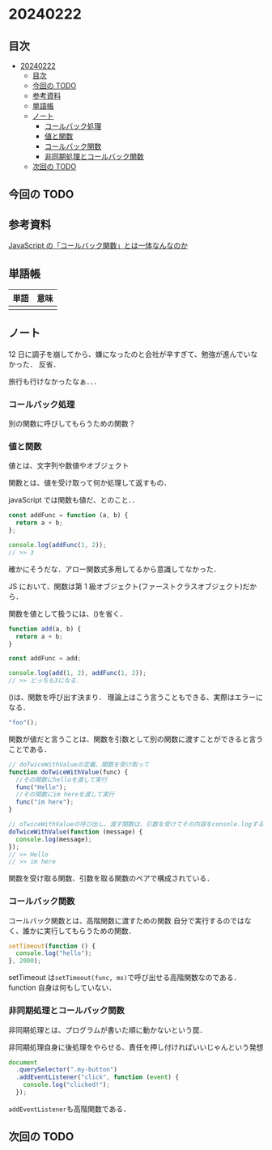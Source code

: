 # 20240222

## 目次

- [20240222](#20240222)
  - [目次](#目次)
  - [今回の TODO](#今回の-todo)
  - [参考資料](#参考資料)
  - [単語帳](#単語帳)
  - [ノート](#ノート)
    - [コールバック処理](#コールバック処理)
    - [値と関数](#値と関数)
    - [コールバック関数](#コールバック関数)
    - [非同期処理とコールバック関数](#非同期処理とコールバック関数)
  - [次回の TODO](#次回の-todo)

## 今回の TODO

## 参考資料

[JavaScript の「コールバック関数」とは一体なんなのか](https://sbfl.net/blog/2019/02/08/javascript-callback-func/)

## 単語帳

| 単語 | 意味 |
| ---- | ---- |
|      |      |

## ノート

12 日に調子を崩してから、嫌になったのと会社が辛すぎて、勉強が進んでいなかった．
反省．

旅行も行けなかったなぁ．．．

### コールバック処理

別の関数に呼びしてもらうための関数？

### 値と関数

値とは、文字列や数値やオブジェクト

関数とは、値を受け取って何か処理して返すもの．

javaScript では関数も値だ、とのこと．．

```js
const addFunc = function (a, b) {
  return a + b;
};

console.log(addFunc(1, 2));
// >> 3
```

確かにそうだな．アロー関数式多用してるから意識してなかった．

JS において、関数は第 1 級オブジェクト(ファーストクラスオブジェクト)だから．

関数を値として扱うには、()を省く．

```js
function add(a, b) {
  return a + b;
}

const addFunc = add;

console.log(add(1, 2), addFunc(1, 2));
// >> どっちも3になる．
```

()は、関数を呼び出す決まり．
理論上はこう言うこともできる、実際はエラーになる．

```js
"foo"();
```

関数が値だと言うことは、関数を引数として別の関数に渡すことができると言うことである．

```js
// doTwiceWithValueの定義、関数を受け取って
function doTwiceWithValue(func) {
  //その関数にhelloを渡して実行
  func("Hello");
  //その関数にim hereを渡して実行
  func("im here");
}

// oTwiceWithValueの呼び出し、渡す関数は、引数を受けてその内容をconsole.logするものだった．
doTwiceWithValue(function (message) {
  console.log(message);
});
// >> Hello
// >> im here
```

関数を受け取る関数、引数を取る関数のペアで構成されている．

### コールバック関数

コールバック関数とは、高階関数に渡すための関数
自分で実行するのではなく、誰かに実行してもらうための関数．

```js
setTimeout(function () {
  console.log("hello");
}, 2000);
```

setTimeout は`setTimeout(func, ms)`で呼び出せる高階関数なのである．
function 自身は何もしていない．

### 非同期処理とコールバック関数

非同期処理とは、プログラムが書いた順に動かないという罠．

非同期処理自身に後処理をやらせる、責任を押し付ければいいじゃんという発想

```js
document
  .querySelector(".my-button")
  .addEventListener("click", function (event) {
    console.log("clicked!");
  });
```

`addEventListener`も高階関数である．

## 次回の TODO
